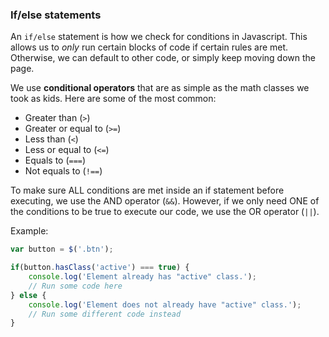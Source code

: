 ### If/else statements

An `if/else` statement is how we check for conditions in Javascript. This allows us to *only* run certain blocks of code if certain rules are met. Otherwise, we can default to other code, or simply keep moving down the page.

We use **conditional operators** that are as simple as the math classes we took as kids. Here are some of the most common:

- Greater than (`>`)
- Greater or equal to (`>=`)
- Less than (`<`)
- Less or equal to (`<=`)
- Equals to (`===`)
- Not equals to (`!==`)

To make sure ALL conditions are met inside an if statement before executing, we use the AND operator (`&&`). However, if we only need ONE of the conditions to be true to execute our code, we use the OR operator (`||`).


Example:

~~~js
var button = $('.btn');

if(button.hasClass('active') === true) {
	console.log('Element already has "active" class.');
	// Run some code here
} else {
	console.log('Element does not already have "active" class.');
	// Run some different code instead
}
~~~

